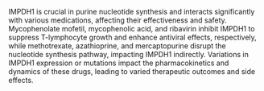 IMPDH1 is crucial in purine nucleotide synthesis and interacts significantly with various medications, affecting their effectiveness and safety. Mycophenolate mofetil, mycophenolic acid, and ribavirin inhibit IMPDH1 to suppress T-lymphocyte growth and enhance antiviral effects, respectively, while methotrexate, azathioprine, and mercaptopurine disrupt the nucleotide synthesis pathway, impacting IMPDH1 indirectly. Variations in IMPDH1 expression or mutations impact the pharmacokinetics and dynamics of these drugs, leading to varied therapeutic outcomes and side effects.